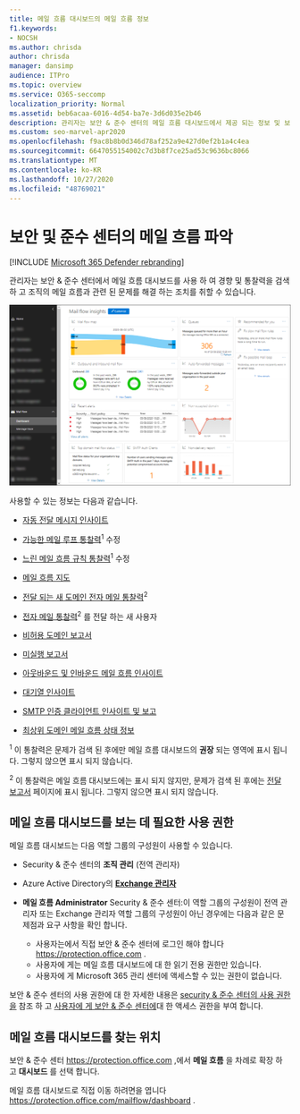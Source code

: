 ```yaml
---
title: 메일 흐름 대시보드의 메일 흐름 정보
f1.keywords:
- NOCSH
ms.author: chrisda
author: chrisda
manager: dansimp
audience: ITPro
ms.topic: overview
ms.service: O365-seccomp
localization_priority: Normal
ms.assetid: beb6acaa-6016-4d54-ba7e-3d6d035e2b46
description: 관리자는 보안 & 준수 센터의 메일 흐름 대시보드에서 제공 되는 정보 및 보고에 대해 알아볼 수 있습니다.
ms.custom: seo-marvel-apr2020
ms.openlocfilehash: f9ac8b8b0d346d78af252a9e427d0ef2b1a4c4ea
ms.sourcegitcommit: 6647055154002c7d3b8f7ce25ad53c9636bc8066
ms.translationtype: MT
ms.contentlocale: ko-KR
ms.lasthandoff: 10/27/2020
ms.locfileid: "48769021"
---
```

# <a name="mail-flow-insights-in-the-security--compliance-center"></a>보안 및 준수 센터의 메일 흐름 파악

[!INCLUDE [Microsoft 365 Defender rebranding](../includes/microsoft-defender-for-office.md)]


관리자는 보안 & 준수 센터에서 메일 흐름 대시보드를 사용 하 여 경향 및 통찰력을 검색 하 고 조직의 메일 흐름과 관련 된 문제를 해결 하는 조치를 취할 수 있습니다.

![보안 & 준수 센터의 메일 흐름 대시보드](../../media/mail-flow-dashboard-v2.png)

사용할 수 있는 정보는 다음과 같습니다.

- [자동 전달 메시지 인사이트](mfi-auto-forwarded-messages-report.md)

- [가능한 메일 루프 통찰력](mfi-mail-loop-insight.md)<sup>1</sup> 수정

- [느린 메일 흐름 규칙 통찰력](mfi-slow-mail-flow-rules-insight.md)<sup>1</sup> 수정

- [메일 흐름 지도](mfi-mail-flow-map-report.md)

- [전달 되는 새 도메인 전자 메일 통찰력](mfi-new-domains-being-forwarded-email.md)<sup>2</sup>

- [전자 메일 통찰력](mfi-new-users-forwarding-email.md)<sup>2</sup> 를 전달 하는 새 사용자

- [비허용 도메인 보고서](mfi-non-accepted-domain-report.md)

- [미실행 보고서](mfi-non-delivery-report.md)

- [아웃바운드 및 인바운드 메일 흐름 인사이트](mfi-outbound-and-inbound-mail-flow.md)

- [대기열 인사이트](mfi-queue-alerts-and-queues.md)

- [SMTP 인증 클라이언트 인사이트 및 보고](mfi-smtp-auth-clients-report.md)

- [최상위 도메인 메일 흐름 상태 정보](mfi-domain-mail-flow-status-insight.md)

<sup>1</sup> 이 통찰력은 문제가 검색 된 후에만 메일 흐름 대시보드의 **권장** 되는 영역에 표시 됩니다. 그렇지 않으면 표시 되지 않습니다.

<sup>2</sup> 이 통찰력은 메일 흐름 대시보드에는 표시 되지 않지만, 문제가 검색 된 후에는 [전달 보고서](view-mail-flow-reports.md#forwarding-report) 페이지에 표시 됩니다. 그렇지 않으면 표시 되지 않습니다.

## <a name="permissions-required-to-view-the-mail-flow-dashboard"></a>메일 흐름 대시보드를 보는 데 필요한 사용 권한

메일 흐름 대시보드는 다음 역할 그룹의 구성원이 사용할 수 있습니다.

- Security & 준수 센터의 **조직 관리** (전역 관리자)

- Azure Active Directory의 **[Exchange 관리자](https://docs.microsoft.com/azure/active-directory/users-groups-roles/directory-assign-admin-roles#exchange-administrator)**

- **메일 흐름 Administrator** Security & 준수 센터:이 역할 그룹의 구성원이 전역 관리자 또는 Exchange 관리자 역할 그룹의 구성원이 아닌 경우에는 다음과 같은 문제점과 요구 사항을 확인 합니다.

  - 사용자는에서 직접 보안 & 준수 센터에 로그인 해야 합니다 <https://protection.office.com> .
  - 사용자에 게는 메일 흐름 대시보드에 대 한 읽기 전용 권한만 있습니다.
  - 사용자에 게 Microsoft 365 관리 센터에 액세스할 수 있는 권한이 없습니다.

보안 & 준수 센터의 사용 권한에 대 한 자세한 내용은 [security & 준수 센터의 사용 권한을](permissions-in-the-security-and-compliance-center.md) 참조 하 고 [사용자에 게 보안 & 준수 센터에](grant-access-to-the-security-and-compliance-center.md)대 한 액세스 권한을 부여 합니다.

## <a name="where-to-find-the-mail-flow-dashboard"></a>메일 흐름 대시보드를 찾는 위치

보안 & 준수 센터 <https://protection.office.com> ,에서 **메일 흐름** 을 차례로 확장 하 고 **대시보드** 를 선택 합니다.

메일 흐름 대시보드로 직접 이동 하려면을 엽니다 <https://protection.office.com/mailflow/dashboard> .
